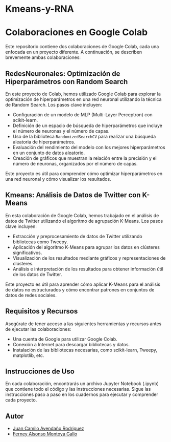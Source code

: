 # Kmeans-y-RNA
# Colaboraciones en Google Colab

Este repositorio contiene dos colaboraciones de Google Colab, cada una enfocada en un proyecto diferente. A continuación, se describen brevemente ambas colaboraciones:

## RedesNeuronales: Optimización de Hiperparámetros con Random Search

En este proyecto de Colab, hemos utilizado Google Colab para explorar la optimización de hiperparámetros en una red neuronal utilizando la técnica de Random Search. Los pasos clave incluyen:

- Configuración de un modelo de MLP (Multi-Layer Perceptron) con scikit-learn.
- Definición de un espacio de búsqueda de hiperparámetros que incluye el número de neuronas y el número de capas.
- Uso de la biblioteca `RandomizedSearchCV` para realizar una búsqueda aleatoria de hiperparámetros.
- Evaluación del rendimiento del modelo con los mejores hiperparámetros en un conjunto de datos aleatorio.
- Creación de gráficos que muestran la relación entre la precisión y el número de neuronas, organizados por el número de capas.

Este proyecto es útil para comprender cómo optimizar hiperparámetros en una red neuronal y cómo visualizar los resultados.

## Kmeans: Análisis de Datos de Twitter con K-Means

En esta colaboración de Google Colab, hemos trabajado en el análisis de datos de Twitter utilizando el algoritmo de agrupación K-Means. Los pasos clave incluyen:

- Extracción y preprocesamiento de datos de Twitter utilizando bibliotecas como Tweepy.
- Aplicación del algoritmo K-Means para agrupar los datos en clústeres significativos.
- Visualización de los resultados mediante gráficos y representaciones de clústeres.
- Análisis e interpretación de los resultados para obtener información útil de los datos de Twitter.

Este proyecto es útil para aprender cómo aplicar K-Means para el análisis de datos no estructurados y cómo encontrar patrones en conjuntos de datos de redes sociales.

## Requisitos y Recursos

Asegúrate de tener acceso a las siguientes herramientas y recursos antes de ejecutar las colaboraciones:

- Una cuenta de Google para utilizar Google Colab.
- Conexión a Internet para descargar bibliotecas y datos.
- Instalación de las bibliotecas necesarias, como scikit-learn, Tweepy, matplotlib, etc.

## Instrucciones de Uso

En cada colaboración, encontrarás un archivo Jupyter Notebook (.ipynb) que contiene todo el código y las instrucciones necesarias. Sigue las instrucciones paso a paso en los cuadernos para ejecutar y comprender cada proyecto.

## Autor

- [Juan Camilo Avendaño Rodriguez](camilo.avendano1@udea.edu.co)
- [Ferney Alsonso Montoya Gallo](ferney.montoya@udea.edu.co)

